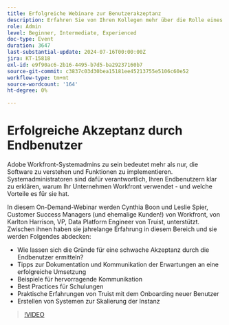 ```yaml
---
title: Erfolgreiche Webinare zur Benutzerakzeptanz
description: Erfahren Sie von Ihren Kollegen mehr über die Rolle eines Adobe Workfront-Systemadministrators. In unserem On-Demand-Webinar erhalten Sie Tipps zur Verbesserung der Benutzerakzeptanz, effektiver Kommunikation und praktische Einblicke von Truist.
role: Admin
level: Beginner, Intermediate, Experienced
doc-type: Event
duration: 3647
last-substantial-update: 2024-07-16T00:00:00Z
jira: KT-15818
exl-id: e9f90ac6-2b16-4495-b7d5-ba29237160b7
source-git-commit: c3837c03d30bea15181ee45213755e5106c60e52
workflow-type: tm+mt
source-wordcount: '164'
ht-degree: 0%

---
```


# Erfolgreiche Akzeptanz durch Endbenutzer

Adobe Workfront-Systemadmins zu sein bedeutet mehr als nur, die Software zu verstehen und Funktionen zu implementieren. Systemadministratoren sind dafür verantwortlich, Ihren Endbenutzern klar zu erklären, warum Ihr Unternehmen Workfront verwendet - und welche Vorteile es für sie hat.

In diesem On-Demand-Webinar werden Cynthia Boon und Leslie Spier, Customer Success Managers (und ehemalige Kunden!) von Workfront, von Karlton Harrison, VP, Data Platform Engineer von Truist, unterstützt. Zwischen ihnen haben sie jahrelange Erfahrung in diesem Bereich und sie werden Folgendes abdecken:

* Wie lassen sich die Gründe für eine schwache Akzeptanz durch die Endbenutzer ermitteln?
* Tipps zur Dokumentation und Kommunikation der Erwartungen an eine erfolgreiche Umsetzung
* Beispiele für hervorragende Kommunikation
* Best Practices für Schulungen
* Praktische Erfahrungen von Truist mit dem Onboarding neuer Benutzer
* Erstellen von Systemen zur Skalierung der Instanz

>[!VIDEO](https://video.tv.adobe.com/v/3431012/?learn=on)
